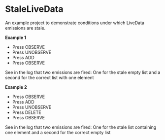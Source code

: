 # StaleLiveData
An example project to demonstrate conditions under which LiveData emissions are stale.

<b>Example 1</b>
- Press OBSERVE
- Press UNOBSERVE
- Press ADD
- Press OBSERVE

See in the log that two emissions are fired: One for the stale empty list and a second for the correct list with one element

<b>Example 2</b>
- Press OBSERVE
- Press ADD
- Press UNOBSERVE
- Press DELETE
- Press OBSERVE

See in the log that two emissions are fired: One for the stale list containing one element and a second for the correct empty list
